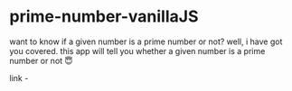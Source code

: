 # prime-number-vanillaJS

want to know if a given number is a prime number or not? well, i have got you covered. this app will tell you whether a given number is a prime number or not 😇

link -

